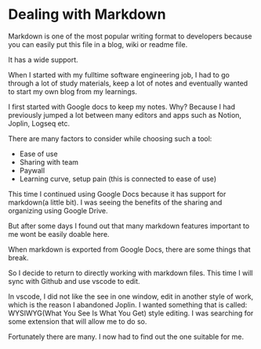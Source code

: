 # Dealing with Markdown

Markdown is one of the most popular writing format to developers because you can easily put this file in a blog, wiki or readme file.

It has a wide support. 

When I started with my fulltime software engineering job, I had to go through a lot of study materials, keep a lot of notes and eventually wanted to start my own blog from my learnings. 

I first started with Google docs to keep my notes. Why? Because I had previously jumped a lot between many editors and apps such as Notion, Joplin,  Logseq etc. 

There are many factors to consider while choosing such a tool:

- Ease of use
- Sharing with team
- Paywall
- Learning curve, setup pain (this is connected to ease of use)

This time I continued using Google Docs because it has support for markdown(a little bit). I was seeing the benefits of the sharing and organizing using Google Drive.

But after some days I found out that many markdown features important to me wont be easily doable here.

When markdown is exported from Google Docs, there are some things that break.

So I decide to return to directly working with markdown files. This time I will sync with Github and use vscode to edit.

In vscode, I did not like the see in one window, edit in another style of work, which is the reason I abandoned Joplin. I wanted something that is called: WYSIWYG(What You See Is What You Get) style editing. I was searching for some extension that will allow me to do so.

Fortunately there are many. I now had to find out the one suitable for me.
